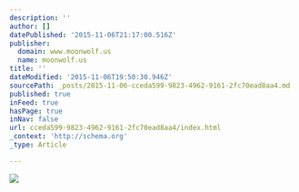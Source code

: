 ```yaml
---
description: ''
author: []
datePublished: '2015-11-06T21:17:00.516Z'
publisher:
  domain: www.moonwolf.us
  name: moonwolf.us
title: ''
dateModified: '2015-11-06T19:50:30.946Z'
sourcePath: _posts/2015-11-06-cceda599-9823-4962-9161-2fc70ead8aa4.md
published: true
inFeed: true
hasPage: true
inNav: false
url: cceda599-9823-4962-9161-2fc70ead8aa4/index.html
_context: 'http://schema.org'
_type: Article

---
```

![](http://content.bandzoogle.com/users/MoonWolf/images/content/10sTosscrop-300.jpg)